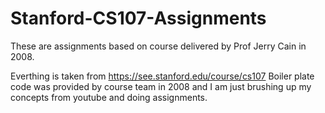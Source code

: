 # Stanford-CS107-Assignments

These are assignments based on course delivered by Prof Jerry Cain in 2008.

Everthing is taken from https://see.stanford.edu/course/cs107
Boiler plate code was provided by course team in 2008 and I am just brushing up my concepts from youtube and doing assignments.
